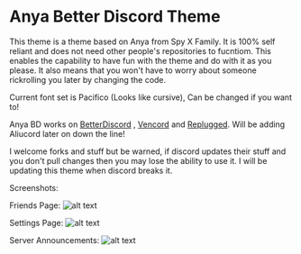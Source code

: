 # Anya Better Discord Theme
 This theme is a theme based on Anya from Spy X Family. It is 100% self reliant and does not need other people's repositories to fucntiom.
 This enables the capability to have fun with the theme and do with it as you please. 
 It also means that you won't have to worry about someone rickrolling you later by changing the code.

 Current font set is Pacifico (Looks like cursive), Can be changed if you want to!

 Anya BD works on [BetterDiscord](https://betterdiscord.app/) , [Vencord](https://vencord.dev/) and [Replugged](https://replugged.dev/). Will be adding Aliucord later on down the line!
 
 I welcome forks and stuff but be warned, if discord updates their stuff and you don't pull changes then you may lose the ability to use it. 
 I will be updating this theme when discord breaks it.

 Screenshots:

 Friends Page: 
 ![alt text](https://vanillyneko.github.io/assets/screenshots/friends-page.jpg "Friends Page")

 Settings Page: 
 ![alt text](https://vanillyneko.github.io/assets/screenshots/settings.jpg "Settings Page")

 Server Announcements: 
 ![alt text](https://vanillyneko.github.io/assets/screenshots/discord-announcements.jpg "Server Announcements Neko Family Server")

